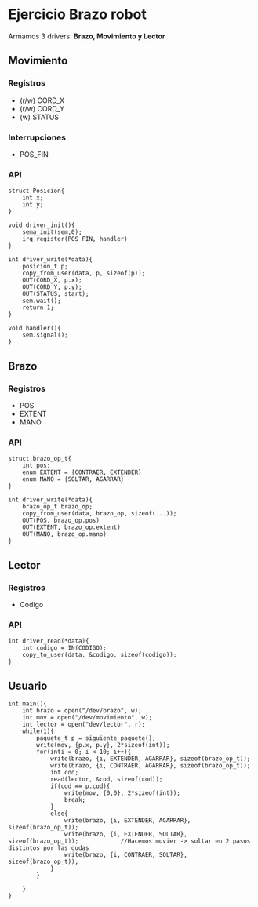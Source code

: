 # Ejercicio Brazo robot

Armamos 3 drivers: **Brazo, Movimiento y Lector**

## Movimiento

### Registros
- (r/w) CORD_X 
- (r/w) CORD_Y
- (w) STATUS

### Interrupciones
- POS_FIN  
       
### API
```
struct Posicion{
    int x;
    int y;
}
```
```
void driver_init(){
    sema_init(sem,0);
    irq_register(POS_FIN, handler)
}
```
```
int driver_write(*data){
    posicion_t p;
    copy_from_user(data, p, sizeof(p));
    OUT(CORD_X, p.x);
    OUT(CORD_Y, p.y);
    OUT(STATUS, start);
    sem.wait();     
    return 1;
}
```
```
void handler(){
    sem.signal();
}
```

## Brazo

### Registros
- POS
- EXTENT
- MANO

### API

```
struct brazo_op_t{
    int pos;
    enum EXTENT = {CONTRAER, EXTENDER}
    enum MANO = {SOLTAR, AGARRAR}
}

```

```
int driver_write(*data){
    brazo_op_t brazo_op;
    copy_from_user(data, brazo_op, sizeof(...));
    OUT(POS, brazo_op.pos)
    OUT(EXTENT, brazo_op.extent)
    OUT(MANO, brazo_op.mano)
}
```


## Lector

### Registros
- Codigo

### API

```
int driver_read(*data){
    int codigo = IN(CODIGO);
    copy_to_user(data, &codigo, sizeof(codigo));
}
```


## Usuario


```
int main(){
    int brazo = open("/dev/brazo", w);
    int mov = open("/dev/movimiento", w);
    int lector = open("dev/lector", r);
    while(1){
        paquete_t p = siguiente_paquete();
        write(mov, {p.x, p.y}, 2*sizeof(int));
        for(inti = 0; i < 10; i++){
            write(brazo, {i, EXTENDER, AGARRAR}, sizeof(brazo_op_t));
            write(brazo, {i, CONTRAER, AGARRAR}, sizeof(brazo_op_t));
            int cod;
            read(lector, &cod, sizeof(cod));
            if(cod == p.cod){
                write(mov, {0,0}, 2*sizeof(int));
                break;
            }
            else{
                write(brazo, {i, EXTENDER, AGARRAR}, sizeof(brazo_op_t));   
                write(brazo, {i, EXTENDER, SOLTAR}, sizeof(brazo_op_t));            //Hacemos movier -> soltar en 2 pasos distintos por las dudas
                write(brazo, {i, CONTRAER, SOLTAR}, sizeof(brazo_op_t));
            }
        }

    }
}
```




